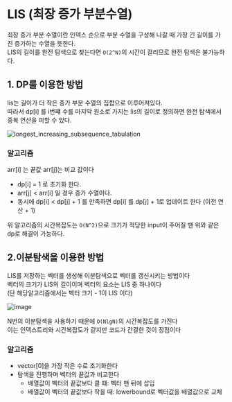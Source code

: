 # LIS (최장 증가 부분수열)

최장 증가 부분 수열이란 인덱스 순으로 부분 수열을 구성해 나갈 때 가장 긴 길이를 가진 증가하는 수열을 뜻한다. <br>
LIS의 길이를 완전 탐색으로 찾는다면 `O(2^N)`의 시간이 걸리므로 완전 탐색은 불가능하다.

## 1. DP를 이용한 방법
lis는 길이가 더 작은 증가 부분 수열의 집합으로 이루어져있다.<br>
따라서 dp[i] 를 i번쨰 수를 마지막 원소로 가지는 lis의 길이로 정의하면 완전 탐색에서 중복 연산을 피할 수 있다.<br>

![longest_increasing_subsequence_tabulation](https://user-images.githubusercontent.com/75887645/127164655-eed5ac52-34b8-451c-8711-ece1603f0ed8.gif)


### 알고리즘
arr[i] 는 끝값 arr[j]는 비교 값이다
- dp[i] = 1 로 초기화 한다.
- arr[j] < arr[i] 일 경우 증가 수열이다.
- 동시에 dp[i] < dp[j] + 1 를 만족하면 dp[i] 를 dp[j] + 1로 업데이트 한다 (이전 연산 + 1)

위 알고리즘의 시간복잡도는 `O(N^2)`으로 크기가 적당한 input이 주어질 땐 위와 같은 dp로 해결이 가능하다.

## 2.이분탐색을 이용한 방법
LIS를 저장하는 벡터를 생성해 이분탐색으로 벡터를 갱신시키는 방법이다<br>
벡터의 크기가 LIS의 길이이며 벡터의 요소는 LIS 중 하나이다<br>
(단 해당알고리즘에서는 벡터 크기 - 1이 LIS 이다)

![image](https://user-images.githubusercontent.com/75887645/152678576-e6c02a86-72d6-4eea-89e9-df5f5a1b4e3c.png)

N번의 이분탐색을 사용하기 때문에 `O(NlgN)`의 시간복잡도를 가진다<br>
이는 인덱스트리와 시간복잡도가 같지만 코드가 간결한 것이 장점이다

### 알고리즘
- vector[0]을 가장 작은 수로 초기화한다
- 탐색을 진행하며 벡터의 끝값과 비교한다
  - 배열값이 벡터의 끝값보다 클 떄: 벡터 맨 뒤에 삽입
  - 배열값이 벡터의 끝값보다 작을 때: lowerbound로 벡터값을 배열값으로 교체
  
